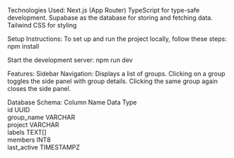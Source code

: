 Technologies Used:
Next.js (App Router) 
TypeScript for type-safe development.
Supabase as the database for storing and fetching data.
Tailwind CSS for styling 

Setup Instructions:
To set up and run the project locally, follow these steps:
npm install

Start the development server:
npm run dev

Features:
Sidebar Navigation:
Displays a list of groups.
Clicking on a group toggles the side panel with group details.
Clicking the same group again closes the side panel.

Database Schema:
Column Name	    Data Type	       
id	            UUID	            
group_name	    VARCHAR	            
project	        VARCHAR	            
labels	        TEXT[]	            
members	        INT8	            
last_active	    TIMESTAMPZ	        
